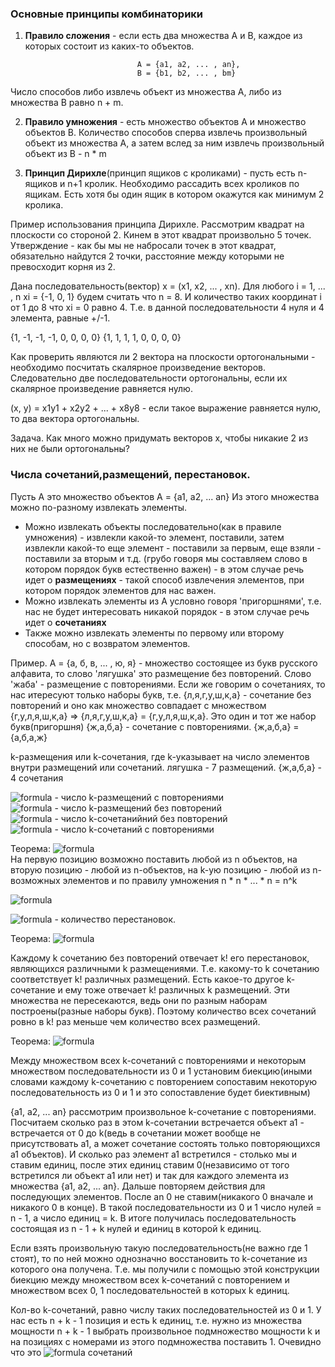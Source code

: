 ### Основные принципы комбинаторики  
1. **Правило сложения** - если есть два множества А и В, каждое из которых состоит из каких-то объектов.

                                A = {a1, a2, ... , an},  
                                B = {b1, b2, ... , bm}

Число способов либо извлечь объект из множества А, либо из множества B равно n + m.  

2. **Правило умножения** - есть множество объектов А и множество объектов В. Количество способов сперва извлечь произвольный объект из множества А, а затем вслед за ним извлечь произвольный объект из B - n * m  

3. **Принцип Дирихле**(принцип ящиков с кроликами) - пусть есть n-ящиков и n+1 кролик. Необходимо рассадить всех кроликов по ящикам. Есть хотя бы один ящик в котором окажутся как минимум 2 кролика.  

Пример использования принципа Дирихле.
Рассмотрим квадрат на плоскости со стороной 2. Кинем в этот квадрат произвольно 5 точек. Утверждение - как бы мы не набросали точек в этот квадрат, обязательно найдутся 2 точки, расстояние между которыми не превосходит корня из 2.

Дана последовательность(вектор) x = (x1, x2, ... , xn). Для любого i = 1, ... , n  xi = {-1, 0, 1}
будем считать что n = 8. И количество таких координат i от 1 до 8 что xi = 0 равно 4.
Т.е. в данной последовательности 4 нуля и 4 элемента, равные +/-1.

{1, -1, -1, -1, 0, 0, 0, 0}
{1, 1, 1, 1, 0, 0, 0, 0}

Как проверить являются ли 2 вектора на плоскости ортогональными - необходимо посчитать скалярное произведение векторов.
Следовательно две последовательности ортогональны, если их скалярное произведение равняется нулю. 

(x, y) = x1y1 + x2y2 + ... + x8y8 - если такое выражение равняется нулю, то два вектора ортогональны.

Задача. Как много можно придумать векторов х, чтобы никакие 2 из них не были ортогональны?

### Числа сочетаний,размещений, перестановок.  
Пусть А это множество объектов А = {a1, a2, ... an} Из этого множества можно по-разному извлекать элементы.
 - Можно извлекать объекты последовательно(как в правиле умножения) - извлекли какой-то элемент, поставили, затем извлекли какой-то еще элемент - поставили за первым, еще взяли - поставили за вторым и т.д. (грубо говоря мы составляем слово в котором порядок букв естественно важен) - в этом случае речь идет о **размещениях** - такой способ извлечения элементов, при котором порядок элементов для нас важен.
 - Можно извлекать элементы из А условно говоря 'пригоршнями', т.е. нас не будет интересовать никакой порядок - в этом случае речь идет о **сочетаниях**
 - Также можно извлекать элементы по первому или второму способам, но с возвратом элементов.

Пример.
A = {а, б, в, ... , ю, я} - множество состоящее из букв русского алфавита, то слово 'лягушка' это размещение без повторений.
Слово 'жаба' - размещение с повторениями.
Если же говорим о сочетаниях, то нас итересуют только наборы букв, т.е. {л,я,г,у,ш,к,а} - сочетание без повторений и оно как множество совпадает с множеством {г,у,л,я,ш,к,а} => {л,я,г,у,ш,к,а} = {г,у,л,я,ш,к,а}. Это один и тот же набор букв(пригоршня)
{ж,а,б,а} - сочетание с повторениями. {ж,а,б,а} = {а,б,а,ж}

k-размещения или k-сочетания, где k-указывает на число элементов внутри размещений или сочетаний.
лягушка - 7 размещений. {ж,а,б,а} - 4 сочетания

![formula](http://latex.codecogs.com/gif.latex?\dpi{120}&space;\bar{A_{n}^{k}}) - число k-размещений с повторениями  
![formula](http://latex.codecogs.com/gif.latex?\dpi{120}&space;{A_{n}^{k}}) - число k-размещений без повторений  
![formula](http://latex.codecogs.com/gif.latex?\dpi{120}&space;{C_{n}^{k}}) - число k-сочетанийний без повторений  
![formula](http://latex.codecogs.com/gif.latex?\dpi{120}&space;\bar{C_{n}^{k}}) - число k-сочетаний с повторениями  

Теорема: ![formula](http://latex.codecogs.com/gif.latex?\dpi{120}&space;\bar{A_{n}^{k}}&space;=&space;n^k)  
На первую позицию возможно поставить любой из n объектов, на вторую позицию - любой из n-объектов, на k-ую позицию - любой из n-возможных элементов и по правилу умножения n * n * ... * n = n^k  
 
![formula](http://latex.codecogs.com/gif.latex?\dpi{120}&space;A_{n}^{k}&space;=&space;n(n&space;-&space;1)(n&space;-&space;2)&space;...&space;(n&space;-&space;k&space;&plus;&space;1)=&space;\frac{n!}{(n-k)!})  

![formula](http://latex.codecogs.com/gif.latex?\dpi{120}&space;A_{n}^{n}&space;=&space;n!) - количество перестановок.  

Теорема: ![formula](http://latex.codecogs.com/gif.latex?\dpi{120}&space;C_{n}^{k}&space;=&space;\frac{A_{n}^{k}}{k!}&space;=&space;\frac{n!}{k!(n&space;-&space;k)!})

Каждому k сочетанию без повторений отвечает k! его перестановок, являющихся различными k размещениями. Т.е. какому-то k сочетанию соответствует k! различных размещений. Есть какое-то другое k-сочетание и ему тоже отвечает k! различных k размещений. Эти множества не пересекаются, ведь они по разным наборам построены(разные наборы букв). Поэтому количество всех сочетаний ровно в k! раз меньше чем количество всех размещений.  

Теорема: ![formula](http://latex.codecogs.com/gif.latex?\dpi{120}&space;C_{n}^{k}&space;=&space;C_{n&plus;k-1}^{k})  

Между множеством всех k-сочетаний с повторениями и некоторым множеством последовательности из 0 и 1 установим биекцию(иными словами каждому k-сочетанию с повторением сопоставим некоторую последовательность из 0 и 1 и это сопоставление будет биективным)

{a1, a2, ... an} рассмотрим произвольное k-сочетание с повторениями. 
Посчитаем сколько раз в этом k-сочетании встречается объект a1 - встречается от 0 до k(ведь в сочетании может вообще не присутствовать a1, а может сочетание состоять только повторяющихся a1 объектов). И сколько раз элемент а1 встретился - столько мы и ставим единиц, после этих единиц ставим 0(независимо от того встретился ли объект а1 или нет) и так для каждого элемента из множества {a1, a2, ... an}. Дальше повторяем действия для последующих элементов. После аn 0 не ставим(никакого 0 вначале и никакого 0 в конце). В такой последовательности из 0 и 1 число нулей = n - 1, а число единиц = k.
В итоге получилась последовательность состоящая из n - 1 + k нулей и единиц в которой k единиц.

Если взять произвольную такую последовательность(не важно где 1 стоят), то по ней можно однозначно восстановить то k-сочетание из которого она получена. Т.е. мы получили с помощью этой конструкции биекцию между множеством всех k-сочетаний с повторением и множеством всех 0, 1 последовательностей в которых k единиц.

Кол-во k-сочетаний, равно числу таких последовательностей из 0 и 1. У нас есть n + k - 1 позиция и есть k единиц, т.е. нужно из множества мощности n + k - 1 выбрать произвольное подмножество мощности k и на позициях с номерами из этого подмножества поставить 1. Очевидно что это ![formula](http://latex.codecogs.com/gif.latex?\dpi{120}&space;C_{n&plus;k-1}^{k}) сочетаний
